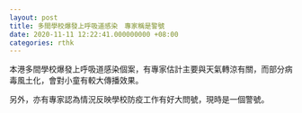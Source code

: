 ```yaml
---
layout: post
title: 多間學校爆發上呼吸道感染　專家稱是警號
date: 2020-11-11 12:22:41.000000000 +08:00
categories: rthk
---
```


本港多間學校爆發上呼吸道感染個案，有專家估計主要與天氣轉涼有關，而部分病毒風土化，會對小童有較大傳播效果。

另外，亦有專家認為情況反映學校防疫工作有好大問號，現時是一個警號。
